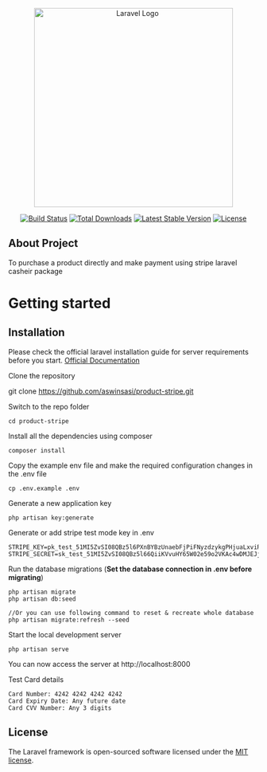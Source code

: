 <p align="center"><a href="https://laravel.com" target="_blank"><img src="https://raw.githubusercontent.com/laravel/art/master/logo-lockup/5%20SVG/2%20CMYK/1%20Full%20Color/laravel-logolockup-cmyk-red.svg" width="400" alt="Laravel Logo"></a></p>

<p align="center">
<a href="https://travis-ci.org/laravel/framework"><img src="https://travis-ci.org/laravel/framework.svg" alt="Build Status"></a>
<a href="https://packagist.org/packages/laravel/framework"><img src="https://img.shields.io/packagist/dt/laravel/framework" alt="Total Downloads"></a>
<a href="https://packagist.org/packages/laravel/framework"><img src="https://img.shields.io/packagist/v/laravel/framework" alt="Latest Stable Version"></a>
<a href="https://packagist.org/packages/laravel/framework"><img src="https://img.shields.io/packagist/l/laravel/framework" alt="License"></a>
</p>

## About Project

To purchase a product directly and make payment using stripe laravel casheir package

# Getting started

## Installation

Please check the official laravel installation guide for server requirements before you start. [Official Documentation](https://laravel.com/docs/9/installation#installation)


Clone the repository

   git clone  https://github.com/aswinsasi/product-stripe.git

Switch to the repo folder

    cd product-stripe

Install all the dependencies using composer

    composer install

Copy the example env file and make the required configuration changes in the .env file

    cp .env.example .env

Generate a new application key

    php artisan key:generate

Generate or add stripe test mode key in .env

    STRIPE_KEY=pk_test_51MI5ZvSI08QBz5l6PXnBYBzUnaebFjPiFNyzdzykgPHjuaLxviRn4hhf6WH7nlOupgASCXIi3srAFXj3QlcMw1OX00hzIuaVE8
    STRIPE_SECRET=sk_test_51MI5ZvSI08QBz5l66QiiKVvuHY65W02e59o2VKAc4wDMJEJjlizJm2BCGQez4UpttGTAGs0hBmtnwLlw2JuvWTcG00mJnzpETf

Run the database migrations (**Set the database connection in .env before migrating**)

    php artisan migrate
    php artisan db:seed

    //Or you can use following command to reset & recreate whole database
    php artisan migrate:refresh --seed

Start the local development server

    php artisan serve

You can now access the server at http://localhost:8000


Test Card details

    Card Number: 4242 4242 4242 4242
    Card Expiry Date: Any future date
    Card CVV Number: Any 3 digits

## License

The Laravel framework is open-sourced software licensed under the [MIT license](https://opensource.org/licenses/MIT).
